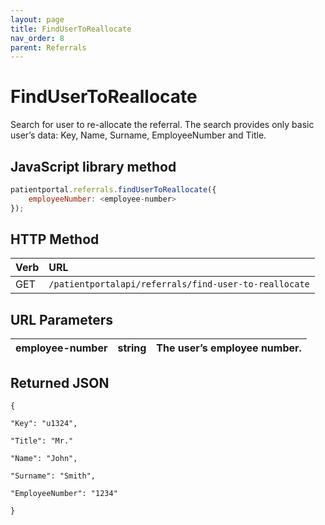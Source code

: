 ```yaml
---
layout: page
title: FindUserToReallocate
nav_order: 8
parent: Referrals
---
```


# FindUserToReallocate

Search for user to re-allocate the referral. The search provides only basic user’s data: Key, Name, Surname, EmployeeNumber and Title.

## JavaScript library method

```javascript
patientportal.referrals.findUserToReallocate({
    employeeNumber: <employee-number>
});
```

## HTTP Method

| Verb | URL                                               |
|:-----|:--------------------------------------------------|
| GET | `/patientportalapi/referrals/find-user-to-reallocate` |

## URL Parameters

| employee-number | string | The user’s employee number. |
| --- | --- | --- |

## Returned JSON

```
{

"Key": "u1324",

"Title": "Mr."

"Name": "John",

"Surname": "Smith",

"EmployeeNumber": "1234"

}
```

